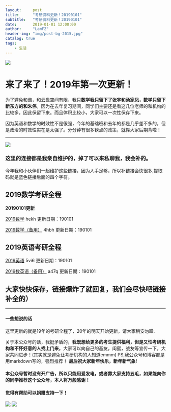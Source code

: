 ```yaml
---
layout:     post
title:      "考研资料更新！20190101"
subtitle:   "考研资料更新！20190101"
date:       2019-01-01 12:00:00
author:     "LamFZ"
header-img: "img/post-bg-2015.jpg"
catalog: true
tags:
    - 生活
---
```


![](https://timgsa.baidu.com/timg?image&quality=80&size=b9999_10000&sec=1514738950230&di=4ada63ff5b103dd07e04b106926b5ac6&imgtype=0&src=http%3A%2F%2Fd.hiphotos.baidu.com%2Fzhidao%2Fpic%2Fitem%2Feac4b74543a98226e4d0d25e8282b9014a90ebb2.jpg)
# 来了来了！2019年第一次更新！

为了避免和谐，和云盘空间有限，我只**数学我只留下了张宇和汤家凤，数学只留下新东方的和朱伟**。因为在去年复习期间，同学们主要还是看这几位老师的和机构的比较多，因此保留下来。而且体积比较小，大家可以一次性保存下来。

因为英语和数学的时效性不是很强，今年的基础班和去年的都是几乎差不多的，但是政治的时效性实在是太强了。分分钟有很多~~钦点~~的政策，就靠大家后期背啦！

-------
![](https://timgsa.baidu.com/timg?image&quality=80&size=b9999_10000&sec=1521349237630&di=3ae59fbee00400f8a8033ecc6af860ea&imgtype=0&src=http%3A%2F%2Fi2.hdslb.com%2Fbfs%2Farchive%2F912fae817a5220d15498cac02ba57fda5cec8d35.png)
### 这里的连接都是我亲自维护的，掉了可以来私聊我，我会补的。

今年我和小伙伴们一起维护这些链接，因为人手足够，所以补链接会快很多,提取码就是蓝色链接后面的四个字符。

## 2019数学考研全程

**20190101更新**

[2019数学](https://pan.baidu.com/s/1_r0JHCQ1w9xs6auuf2DiYw)  hekh 更新日期：190101

[2019数学（备用）](https://pan.baidu.com/s/1qts1DghISQFZwFTq3bHrdQ)  4hbh 更新日期：190101

## 2019英语考研全程

[2019英语](https://pan.baidu.com/s/1WxXo4DREwxIZnXpPdaon0w)  5vi6 更新日期：190101

[2019数英语（备用）](https://pan.baidu.com/s/1ZlfUdghQ1Af3zWckW7Hi6A)  a47q 更新日期：190101

## 大家快快保存，链接爆炸了就回复，我们会尽快吧链接补全的）

---------
#### 一些想说的话
这里更新的就是19年的考研全程了，20年的明天开始更新，请大家稍安勿躁.

关于本公众号的话，我挺矛盾的，**我既想给更多的考生提供福利，但是又怕考研机构和不怀好意的人找上门来**。大家可以向自己的基友，闺蜜，战友等宣传一下，大家共同进步！(其实就是避免让考研机构的人知道emmm)
PS,我公众号和博客都是用markdown写的，强烈推荐！
**最后祝大家新年快乐，新年新气象!**

#### 本公众号暂时没有开广告，所以只能用爱发电，或者靠大家支持五毛，如果能向你的同学推荐这个公众号，本人将万般感谢！

#### 觉得有帮助可以捐赠支持一下！
![](https://timgsa.baidu.com/timg?image&quality=80&size=b9999_10000&sec=1514739195444&di=773936890dfe86fcf8a25b3db2384433&imgtype=0&src=http%3A%2F%2Fi.zeze.com%2Fattachment%2Fforum%2F201603%2F26%2F104839u04ctdk924k8pbdb.jpeg)
![](http://ww4.sinaimg.cn/large/0060lm7Tly1fn0b1zneraj30iz0lj75q.jpg
)

